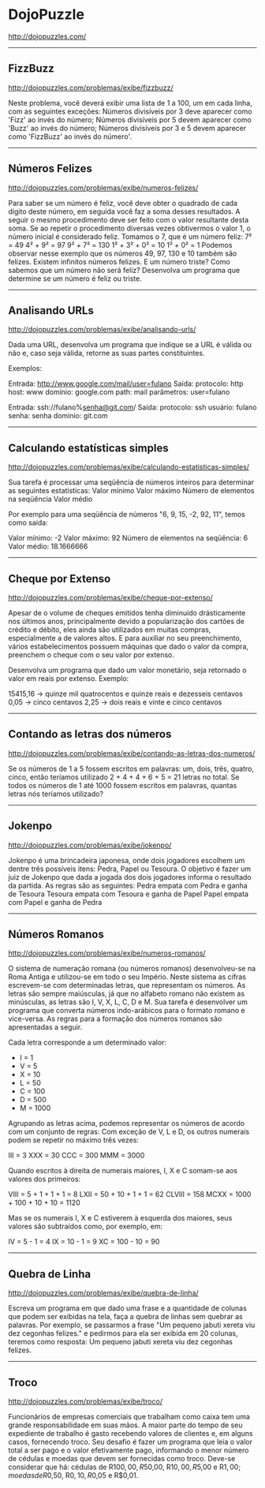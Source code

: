 # DojoPuzzle

<http://dojopuzzles.com/>

---
## FizzBuzz

<http://dojopuzzles.com/problemas/exibe/fizzbuzz/>

Neste problema, você deverá exibir uma lista de 1 a 100, um em cada linha, com as seguintes exceções:
Números divisíveis por 3 deve aparecer como 'Fizz' ao invés do número;
Números divisíveis por 5 devem aparecer como 'Buzz' ao invés do número;
Números divisíveis por 3 e 5 devem aparecer como 'FizzBuzz' ao invés do número'.

---
## Números Felizes
<http://dojopuzzles.com/problemas/exibe/numeros-felizes/>

Para saber se um número é feliz, você deve obter o quadrado de cada dígito deste número, em seguida você faz a soma desses resultados. A seguir o mesmo procedimento deve ser feito com o valor resultante desta soma. Se ao repetir o procedimento diversas vezes obtivermos o valor 1, o número inicial é considerado feliz.
Tomamos o 7, que é um número feliz:
7² = 49
4² + 9² = 97
9² + 7² = 130
1² + 3² + 0² = 10
1² + 0² = 1
Podemos observar nesse exemplo que os números 49, 97, 130 e 10 também são felizes. Existem infinitos números felizes.
E um número triste? Como sabemos que um número não será feliz?
Desenvolva um programa que determine se um número é feliz ou triste.

---
## Analisando URLs
<http://dojopuzzles.com/problemas/exibe/analisando-urls/>

Dada uma URL, desenvolva um programa que indique se a URL é válida ou não e, caso seja válida, retorne as suas partes constituintes.

Exemplos:

Entrada: http://www.google.com/mail/user=fulano
Saída:
protocolo: http
host: www
domínio: google.com
path: mail
parâmetros: user=fulano

Entrada: ssh://fulano%senha@git.com/
Saída:
protocolo: ssh
usuário: fulano
senha: senha
dominio: git.com

---
## Calculando estatísticas simples
<http://dojopuzzles.com/problemas/exibe/calculando-estatisticas-simples/>

Sua tarefa é processar uma seqüência de números inteiros para determinar as seguintes estatísticas:
Valor mínimo
Valor máximo
Número de elementos na seqüência
Valor médio

Por exemplo para uma seqüência de números "6, 9, 15, -2, 92, 11", temos como saída:

Valor mínimo: -2
Valor máximo: 92
Número de elementos na seqüência: 6
Valor médio: 18.1666666

---
## Cheque por Extenso
<http://dojopuzzles.com/problemas/exibe/cheque-por-extenso/>

Apesar de o volume de cheques emitidos tenha diminuído drásticamente nos últimos anos, principalmente devido a popularização dos cartões de crédito e débito, eles ainda são utilizados em muitas compras, especialmente a de valores altos. E para auxiliar no seu preenchimento, vários estabelecimentos possuem máquinas que dado o valor da compra, preenchem o cheque com o seu valor por extenso.

Desenvolva um programa que dado um valor monetário, seja retornado o valor em reais por extenso.
Exemplo:

15415,16 -> quinze mil quatrocentos e quinze reais e dezesseis centavos
0,05 -> cinco centavos
2,25 -> dois reais e vinte e cinco centavos

---
## Contando as letras dos números
<http://dojopuzzles.com/problemas/exibe/contando-as-letras-dos-numeros/>

Se os números de 1 a 5 fossem escritos em palavras: um, dois, três, quatro, cinco, então teríamos utilizado 2 + 4 + 4 + 6 + 5 = 21 letras no total.
Se todos os números de 1 até 1000 fossem escritos em palavras, quantas letras nós teríamos utilizado?

---
## Jokenpo
<http://dojopuzzles.com/problemas/exibe/jokenpo/>

Jokenpo é uma brincadeira japonesa, onde dois jogadores escolhem um dentre três possíveis itens: Pedra, Papel ou Tesoura.
O objetivo é fazer um juiz de Jokenpo que dada a jogada dos dois jogadores informa o resultado da partida.
As regras são as seguintes:
Pedra empata com Pedra e ganha de Tesoura
Tesoura empata com Tesoura e ganha de Papel
Papel empata com Papel e ganha de Pedra

---
## Números Romanos
<http://dojopuzzles.com/problemas/exibe/numeros-romanos/>

O sistema de numeração romana (ou números romanos) desenvolveu-se na Roma Antiga e utilizou-se em todo o seu Império. Neste sistema as cifras escrevem-se com determinadas letras, que representam os números. As letras são sempre maiúsculas, já que no alfabeto romano não existem as minúsculas, as letras são I, V, X, L, C, D e M.
Sua tarefa é desenvolver um programa que converta números indo-arábicos para o formato romano e vice-versa. As regras para a formação dos números romanos são apresentadas a seguir.

Cada letra corresponde a um determinado valor:

* I = 1
* V = 5
* X = 10
* L = 50
* C = 100
* D = 500
* M = 1000

Agrupando as letras acima, podemos representar os números de acordo com um conjunto de regras:
Com exceção de V, L e D, os outros numerais podem se repetir no máximo três vezes:

III = 3
XXX = 30
CCC = 300
MMM = 3000

Quando escritos à direita de numerais maiores, I, X e C somam-se aos valores dos primeiros:

VIII = 5 + 1 + 1 + 1 = 8
LXII = 50 + 10 + 1 + 1 = 62
CLVIII = 158
MCXX = 1000 + 100 + 10 + 10 = 1120

Mas se os numerais I, X e C estiverem à esquerda dos maiores, seus valores são subtraídos como, por exemplo, em:

IV = 5 - 1 = 4
IX = 10 - 1 = 9
XC = 100 - 10 = 90

---
## Quebra de Linha
<http://dojopuzzles.com/problemas/exibe/quebra-de-linha/>

Escreva um programa em que dado uma frase e a quantidade de colunas que podem ser exibidas na tela, faça a quebra de linhas sem quebrar as palavras.
Por exemplo, se passarmos a frase "Um pequeno jabuti xereta viu dez cegonhas felizes." e pedirmos para ela ser exibida em 20 colunas, teremos como resposta:
Um pequeno jabuti
xereta viu dez
cegonhas felizes.

---
## Troco
<http://dojopuzzles.com/problemas/exibe/troco/>

Funcionários de empresas comerciais que trabalham como caixa tem uma grande responsabilidade em suas mãos. A maior parte do tempo de seu expediente de trabalho é gasto recebendo valores de clientes e, em alguns casos, fornecendo troco.
Seu desafio é fazer um programa que leia o valor total a ser pago e o valor efetivamente pago, informando o menor número de cédulas e moedas que devem ser fornecidas como troco.
Deve-se considerar que há:
cédulas de R$100,00, R$50,00, R$10,00, R$5,00 e R$1,00;
moedas de R$0,50, R$0,10, R$0,05 e R$0,01.
